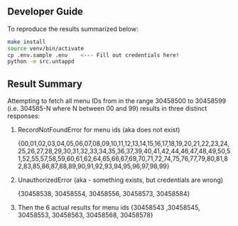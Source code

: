 ## Developer Guide

To reproduce the results summarized below:

```sh
make install
source venv/bin/activate
cp .env.sample .env    <--- Fill out credentials here!
python -m src.untappd
```

## Result Summary

Attempting to fetch all menu IDs from in the range 30458500 to 30458599 (i.e. 304585-N where N between 00 and 99) results in three distinct responses:


1. RecordNotFoundError for menu ids (aka does not exist)

    {00,01,02,03,04,05,06,07,08,09,10,11,12,13,14,15,16,17,18,19,20,21,22,23,24,25,26,27,28,29,30,31,32,33,34,35,36,37,39,40,41,42,44,46,47,48,49,50,51,52,55,57,58,59,60,61,62,64,65,66,67,69,70,71,72,74,75,76,77,79,80,81,82,83,85,86,87,88,89,90,91,92,93,94,95,96,97,98,99}

2. UnauthorizedError (aka - something exists, but credentials are wrong)
	
    {30458538, 30458554, 30458556, 30458573, 30458584}

3. Then the 6 actual results for menu ids 
    {30458543 ,30458545, 30458553, 30458563, 30458568, 30458578}
